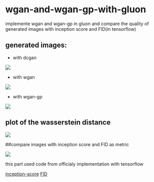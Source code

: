 # wgan-and-wgan-gp-with-gluon
implemente wgan and wgan-gp in gluon and compare the quality of generated images with inception score and FID(in tensorflow)


## generated images:

- with dcgan

![](https://github.com/veetsin/wgan-and-wgan-gp-with-gluon/blob/master/images/dcgan_mnist_fig.png)

- with wgan

![](https://github.com/veetsin/wgan-and-wgan-gp-with-gluon/blob/master/images/wgan_mnist_fig.png)


- with wgan-gp

![](https://github.com/veetsin/wgan-and-wgan-gp-with-gluon/blob/master/images/wgan-gp_mnist.png)


## plot of the wasserstein distance

![](https://github.com/veetsin/wgan-and-wgan-gp-with-gluon/blob/master/images/plot_wd.png)


##compare images with inception score and FID as metric 

![](https://github.com/veetsin/wgan-and-wgan-gp-with-gluon/blob/master/images/is_fid.png)


this part used code from officialy implementation with tensorflow

[inception-score](https://github.com/openai/improved-gan)
[FID](https://github.com/tsc2017/Frechet-Inception-Distance)
